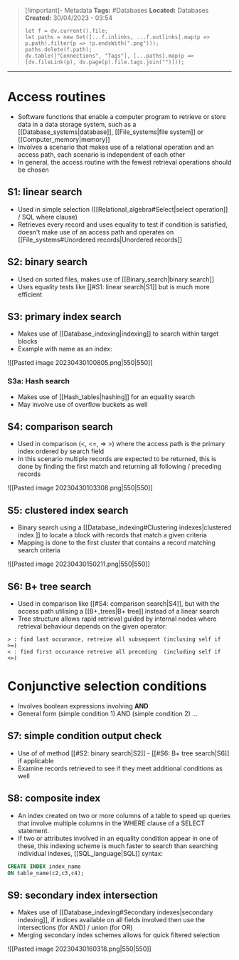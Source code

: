 > [!important]- Metadata
> **Tags:** #Databases 
> **Located:** Databases
> **Created:** 30/04/2023 - 03:54
> ```dataviewjs
> let f = dv.current().file;
> let paths = new Set([...f.inlinks, ...f.outlinks].map(p => p.path).filter(p => !p.endsWith(".png")));
> paths.delete(f.path);
> dv.table(["Connections", "Tags"], [...paths].map(p => [dv.fileLink(p), dv.page(p).file.tags.join("")]));
> ```

___
# Access routines
- Software functions that enable a computer program to retrieve or store data in a data storage system, such as a [[Database_systems|database]], [[File_systems|file system]] or [[Computer_memory|memory]]
- Involves a scenario that makes use of a relational operation and an access path, each scenario is independent of each other 
- In general, the access routine with the fewest retrieval operations should be chosen 
## S1: linear search
- Used in simple selection ([[Relational_algebra#Select|select operation]] / SQL where clause)
- Retrieves every record and uses equality to test if condition is satisfied, doesn't make use of an access path and operates on  [[File_systems#Unordered records|Unordered records]]
## S2: binary search
- Used on sorted files, makes use of [[Binary_search|binary search]]
- Uses equality tests like [[#S1: linear search|S1]] but is much more efficient 
## S3: primary index search
- Makes use of [[Database_indexing|indexing]] to search within target blocks 
- Example with name as an index:

![[Pasted image 20230430100805.png|550|550]]

### S3a: Hash search
- Makes use of [[Hash_tables|hashing]] for an equality search 
- May involve use of overflow buckets as well
## S4: comparison search
- Used in comparison (<, <=, => >) where the access path is the primary index ordered by search field
- In this scenario multiple records are expected to be returned, this is done by finding the first match and returning all following / preceding records 

![[Pasted image 20230430103308.png|550|550]]

## S5: clustered index search
- Binary search using a [[Database_indexing#Clustering indexes|clustered index ]] to locate a block with records that match a given criteria
- Mapping is done to the first cluster that contains a record matching search criteria  

![[Pasted image 20230430150211.png|550|550]]

## S6: B+ tree search
- Used in comparison like [[#S4: comparison search|S4]], but with the access path utilising a [[B+_trees|B+ tree]] instead of a linear search
- Tree structure allows rapid retrieval guided by internal nodes where retrieval behaviour depends on the given operator:
```
> : find last occurance, retreive all subsequent (inclusing self if >=)
< : find first occurance retreive all preceding  (including self if <=)
```
# Conjunctive selection conditions
- Involves boolean expressions involving **AND**
- General form (simple condition 1) AND (simple condition 2) ...  
## S7: simple condition output check
- Use of of method [[#S2: binary search|S2]] - [[#S6: B+ tree search|S6]] if applicable 
- Examine records retrieved to see if they meet additional conditions as well

## S8: composite index
- An index created on two or more columns of a table to speed up queries that involve multiple columns in the WHERE clause of a SELECT statement.
- If two or attributes involved in an equality condition appear in one of these, this indexing scheme is much faster to search than searching individual indexes, [[SQL_language|SQL]] syntax:
```sql
CREATE INDEX index_name 
ON table_name(c2,c3,c4);
```

## S9: secondary index intersection
- Makes use of [[Database_indexing#Secondary indexes|secondary indexing]], if indices available on all fields involved then use the intersections (for AND) / union (for OR)
- Merging secondary index schemes allows for quick filtered selection 

![[Pasted image 20230430160318.png|550|550]]
